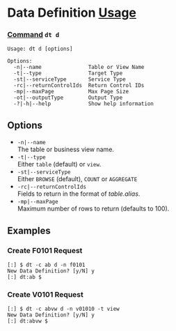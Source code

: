 # Data Definition [Usage](../README.md#commands)
### [Command](./cmd-dt.md) `dt d`
```
Usage: dt d [options]

Options:
  -n|--name               Table or View Name
  -t|--type               Target Type
  -st|--serviceType       Service Type
  -rc|--returnControlIds  Return Control IDs
  -mp|--maxPage           Max Page Size
  -ot|--outputType        Output Type
  -?|-h|--help            Show help information
```

## Options
- `-n|--name`   
The table or business view name.
- `-t|--type`  
Either `table` (default) or `view`.
- `-st|--serviceType`  
Either `BROWSE` (default), `COUNT` or `AGGREGATE`
- `-rc|--returnControlIds`   
Fields to return in the format of _table.alias_.
- `-mp|--maxPage`  
Maximum number of rows to return (defaults to 100).

## Examples

### Create F0101 Request
```
[:] $ dt -c ab d -n f0101
New Data Definition? [y/N] y
[:] dt:ab $ 
```

### Create V0101 Request
```
[:] $ dt -c abvw d -n v01010 -t view           
New Data Definition? [y/N] y
[:] dt:abvw $ 
```
